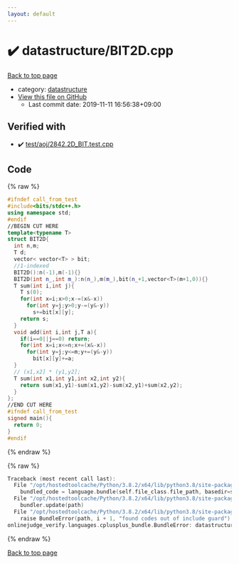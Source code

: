 ```yaml
---
layout: default
---
```


<!-- mathjax config similar to math.stackexchange -->
<script type="text/javascript" async
  src="https://cdnjs.cloudflare.com/ajax/libs/mathjax/2.7.5/MathJax.js?config=TeX-MML-AM_CHTML">
</script>
<script type="text/x-mathjax-config">
  MathJax.Hub.Config({
    TeX: { equationNumbers: { autoNumber: "AMS" }},
    tex2jax: {
      inlineMath: [ ['$','$'] ],
      processEscapes: true
    },
    "HTML-CSS": { matchFontHeight: false },
    displayAlign: "left",
    displayIndent: "2em"
  });
</script>

<script type="text/javascript" src="https://cdnjs.cloudflare.com/ajax/libs/jquery/3.4.1/jquery.min.js"></script>
<script src="https://cdn.jsdelivr.net/npm/jquery-balloon-js@1.1.2/jquery.balloon.min.js" integrity="sha256-ZEYs9VrgAeNuPvs15E39OsyOJaIkXEEt10fzxJ20+2I=" crossorigin="anonymous"></script>
<script type="text/javascript" src="../../assets/js/copy-button.js"></script>
<link rel="stylesheet" href="../../assets/css/copy-button.css" />


# :heavy_check_mark: datastructure/BIT2D.cpp

<a href="../../index.html">Back to top page</a>

* category: <a href="../../index.html#8dc87745f885a4cc532acd7b15b8b5fe">datastructure</a>
* <a href="{{ site.github.repository_url }}/blob/master/datastructure/BIT2D.cpp">View this file on GitHub</a>
    - Last commit date: 2019-11-11 16:56:38+09:00




## Verified with

* :heavy_check_mark: <a href="../../verify/test/aoj/2842.2D_BIT.test.cpp.html">test/aoj/2842.2D_BIT.test.cpp</a>


## Code

<a id="unbundled"></a>
{% raw %}
```cpp
#ifndef call_from_test
#include<bits/stdc++.h>
using namespace std;
#endif
//BEGIN CUT HERE
template<typename T>
struct BIT2D{
  int n,m;
  T d;
  vector< vector<T> > bit;
  //1-indexed
  BIT2D():n(-1),m(-1){}
  BIT2D(int n_,int m_):n(n_),m(m_),bit(n_+1,vector<T>(m+1,0)){}
  T sum(int i,int j){
    T s(0);
    for(int x=i;x>0;x-=(x&-x))
      for(int y=j;y>0;y-=(y&-y))
        s+=bit[x][y];
    return s;
  }
  void add(int i,int j,T a){
    if(i==0||j==0) return;
    for(int x=i;x<=n;x+=(x&-x))
      for(int y=j;y<=m;y+=(y&-y))
        bit[x][y]+=a;
  }
  // (x1,x2] * (y1,y2];
  T sum(int x1,int y1,int x2,int y2){
    return sum(x1,y1)-sum(x1,y2)-sum(x2,y1)+sum(x2,y2);
  }
};
//END CUT HERE
#ifndef call_from_test
signed main(){
  return 0;
}
#endif

```
{% endraw %}

<a id="bundled"></a>
{% raw %}
```cpp
Traceback (most recent call last):
  File "/opt/hostedtoolcache/Python/3.8.2/x64/lib/python3.8/site-packages/onlinejudge_verify/docs.py", line 347, in write_contents
    bundled_code = language.bundle(self.file_class.file_path, basedir=self.cpp_source_path)
  File "/opt/hostedtoolcache/Python/3.8.2/x64/lib/python3.8/site-packages/onlinejudge_verify/languages/cplusplus.py", line 68, in bundle
    bundler.update(path)
  File "/opt/hostedtoolcache/Python/3.8.2/x64/lib/python3.8/site-packages/onlinejudge_verify/languages/cplusplus_bundle.py", line 151, in update
    raise BundleError(path, i + 1, "found codes out of include guard")
onlinejudge_verify.languages.cplusplus_bundle.BundleError: datastructure/BIT2D.cpp: line 5: found codes out of include guard

```
{% endraw %}

<a href="../../index.html">Back to top page</a>

